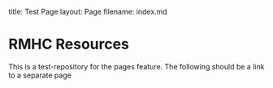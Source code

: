 title: Test Page
layout: Page
filename: index.md

# RMHC Resources
This is a test-repository for the pages feature.
The following should be a link to a separate page
